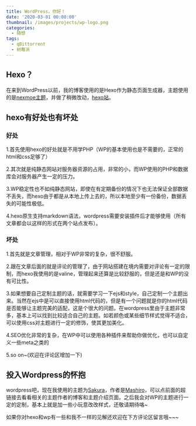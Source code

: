 ```yaml
---
title: WordPress，你好！
date: '2020-03-01 00:00:00'
thumbnail: /images/projects/wp-logo.png
categories:
  - 随想
tags:
  - qBittorrent
  - 树莓派
---
```


## Hexo？

在来到WordPress以前，我的博客使用的是Hexo作为静态页面生成器，主题使用的是[nexmoe主题](https://github.com/nexmoe/hexo-theme-nexmoe)，并做了稍微改动，[hexo站](https://www.zl-asica.com)。<!--more-->

## hexo有好处也有坏处

### 好处

1.首先使用hexo的好处就是不用学PHP（WP的基本使用也是不需要的，正常的html和css足够了）

2.其次就是纯静态网站对服务器资源的占用，非常的小，而WP使用的PHP和数据库会对服务器产生一定的压力。

3.WP稳定性也不如纯静态网站，即使在有定期备份的情况下也无法保证全部数据不丢失，而hexo由于都是从本地上传上去的，所以本地至少有一份备份，数据丢失的可能性极低。

4.hexo原生支持markdown语法，wordpress需要安装插件后才能够使用（所有文章都会以这样的形式在两个站点发布）。

### 坏处

1.首先就是文章管理，相对于WP非常的复杂，很不舒服。

2.跟在文章后面的就是评论的管理了，由于网站搭建在境内需要对评论有一定的限制，而hexo我使用的是valine，管理起来还算是比较舒服的，但是还是和WP的没有可比性。

3.如果想要自己定制主题的话，就需要学习一下ejs和style，自己定制一个主题出来。当然在ejs中是可以直接使用html代码的，但是有一个问题就是你的html代码是否能够让主题完美的适配，这是个很大的问题。在wordpress里由于主题非常多，基本上可以找到比较适合自己的主题。如若颜色或某些细节样式觉得不适合，可以使用css对主题进行一定的修饰，使其更加美化。

4.SEO优化非常的复杂，在WP中可以使用各种插件来帮助你做优化，也可以自定义一些meta之类的

5.so on~(欢迎在评论区增加一下)

## 投入Wordpress的怀抱

wordpress吧，现在我使用的主题为[Sakura](https://2heng.xin/theme-sakura/)，作者是[Mashiro](https://2heng.xin/)，可以点前面的超链接去看看相关的主题作者的博客和主题介绍页面。之后我会对WP的主题进行一定的定制，基本上就是加一些小玩意改改样式，还敬请期待咯~

如果你对hexo和wp有一些和我不一样的见解还欢迎在下方评论区留言哦~~~
